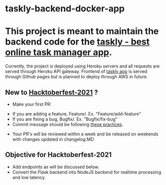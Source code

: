 # taskly-backend-docker-app

# This project is meant to maintain the backend code for the [taskly - best online task manager app](https://souravs17031999.github.io/taskly-home/).
Currently, the project is deployed using Heroku servers and all requests are served through Heroku API gateway.
Frontend of [taskly app](https://github.com/souravs17031999/taskly-home) is served through Github pages but is planned to deploy through AWS in future.

## New to [Hacktoberfest-2021](https://hacktoberfest.digitalocean.com/) ?

* Make your first PR:
- If you are adding a feature, Feature/<PR-TITLE>. Ex. "Feature/add-feature"
- If you are fixing a bug, Bugfix/<Bug-title-fix>. Ex. "Bugfix/fix-bug"
- Commit message should be following [these practices](https://chris.beams.io/posts/git-commit/).
  
* Your PR's will be reviewed within a week and be released on weekends with changes updated in changelog.MD 

## Objective for Hacktoberfest-2021
* Add endpoints as will be discussed below.
* Convert the Flask backend into NodeJS backend for realtime processing and low latency.
